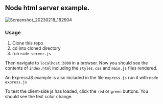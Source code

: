 ## Node html server example.
![Screenshot_20230218_182904](https://user-images.githubusercontent.com/5577554/219904000-a283ae59-1a82-48ee-96f8-b4aecbde6a8d.png)


### Usage
1. Clone this repo
2. cd into cloned directory
3. run `node server.js`

Then navigate to `localhost:3000` in a browser.
Now you should see the contents of `index.html`
including the `styles.css` and `main.js` files rendered.

An ExpressJS example is also included in the file `express.js`
run it with `node express.js`

To test the client-side js has loaded, click the `red` or `green`
buttons. You should see the text color change.
